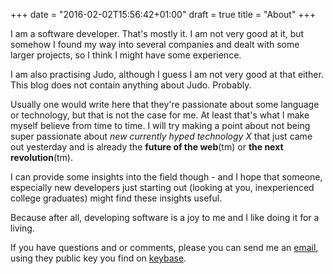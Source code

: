 +++
date = "2016-02-02T15:56:42+01:00"
draft = true
title = "About"
+++

I am a software developer. That's mostly it. I am not very good at it, but somehow I found my way into several companies and dealt with some larger projects, so I think I might have some experience.

I am also practising Judo, although I guess I am not very good at that either. This blog does not contain anything about Judo. Probably.

Usually one would write here that they're passionate about some language or technology, but that is not the case for me. At least that's what I make myself believe from time to time. I will try making a point about not being super passionate about _new currently hyped technology X_ that just came out yesterday and is already the __future of the web__(tm) or __the next revolution__(tm).

I can provide some insights into the field though - and I hope that someone, especially new developers just starting out (looking at you, inexperienced college graduates) might find these insights useful.

Because after all, developing software is a joy to me and I like doing it for a living.

If you have questions and or comments, please you can send me an [email](mailto:schnuffifk+blog@gmail.com), using they public key you find on [keybase](https://keybase.io/schnuffi).


